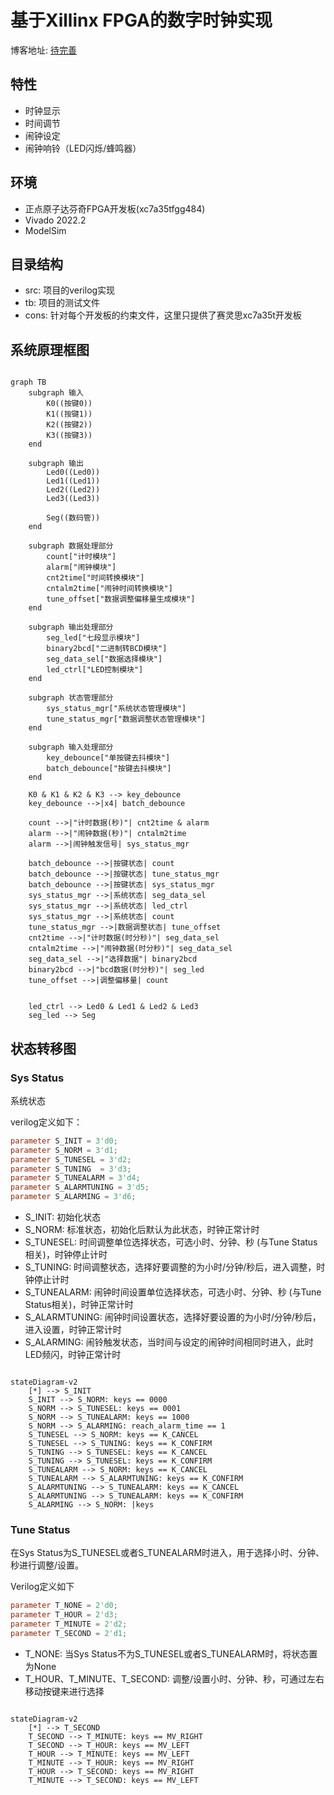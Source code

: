 # 基于Xillinx FPGA的数字时钟实现

博客地址: [待完善]()

## 特性

- 时钟显示
- 时间调节
- 闹钟设定
- 闹钟响铃（LED闪烁/蜂鸣器）

## 环境

- 正点原子达芬奇FPGA开发板(xc7a35tfgg484)
- Vivado 2022.2
- ModelSim

## 目录结构

- src: 项目的verilog实现
- tb: 项目的测试文件
- cons: 针对每个开发板的约束文件，这里只提供了赛灵思xc7a35t开发板

## 系统原理框图

```mermaid

graph TB
    subgraph 输入
        K0((按键0))
        K1((按键1))
        K2((按键2))
        K3((按键3))
    end
    
    subgraph 输出
        Led0((Led0))
        Led1((Led1))
        Led2((Led2))
        Led3((Led3))

        Seg((数码管))
    end

    subgraph 数据处理部分
        count["计时模块"]
        alarm["闹钟模块"]
        cnt2time["时间转换模块"]
        cntalm2time["闹钟时间转换模块"]
        tune_offset["数据调整偏移量生成模块"]
    end

    subgraph 输出处理部分
        seg_led["七段显示模块"]
        binary2bcd["二进制转BCD模块"]
        seg_data_sel["数据选择模块"]
        led_ctrl["LED控制模块"]
    end
    
    subgraph 状态管理部分
        sys_status_mgr["系统状态管理模块"]
        tune_status_mgr["数据调整状态管理模块"]
    end

    subgraph 输入处理部分
        key_debounce["单按键去抖模块"]
        batch_debounce["按键去抖模块"]
    end

    K0 & K1 & K2 & K3 --> key_debounce
    key_debounce -->|x4| batch_debounce

    count -->|"计时数据(秒)"| cnt2time & alarm
    alarm -->|"闹钟数据(秒)"| cntalm2time
    alarm -->|闹钟触发信号| sys_status_mgr
    
    batch_debounce -->|按键状态| count
    batch_debounce -->|按键状态| tune_status_mgr
    batch_debounce -->|按键状态| sys_status_mgr
    sys_status_mgr -->|系统状态| seg_data_sel
    sys_status_mgr -->|系统状态| led_ctrl
    sys_status_mgr -->|系统状态| count
    tune_status_mgr -->|数据调整状态| tune_offset
    cnt2time -->|"计时数据(时分秒)"| seg_data_sel
    cntalm2time -->|"闹钟数据(时分秒)"| seg_data_sel
    seg_data_sel -->|"选择数据"| binary2bcd
    binary2bcd -->|"bcd数据(时分秒)"| seg_led
    tune_offset -->|调整偏移量| count


    led_ctrl --> Led0 & Led1 & Led2 & Led3
    seg_led --> Seg

```

## 状态转移图

### Sys Status

系统状态

verilog定义如下：
```verilog
parameter S_INIT = 3'd0;
parameter S_NORM = 3'd1;
parameter S_TUNESEL = 3'd2;
parameter S_TUNING  = 3'd3;
parameter S_TUNEALARM = 3'd4;
parameter S_ALARMTUNING = 3'd5;
parameter S_ALARMING = 3'd6;
```

- S_INIT: 初始化状态
- S_NORM: 标准状态，初始化后默认为此状态，时钟正常计时
- S_TUNESEL: 时间调整单位选择状态，可选小时、分钟、秒 (与Tune Status相关)，时钟停止计时
- S_TUNING: 时间调整状态，选择好要调整的为小时/分钟/秒后，进入调整，时钟停止计时
- S_TUNEALARM: 闹钟时间设置单位选择状态，可选小时、分钟、秒 (与Tune Status相关)，时钟正常计时
- S_ALARMTUNING: 闹钟时间设置状态，选择好要设置的为小时/分钟/秒后，进入设置，时钟正常计时
- S_ALARMING: 闹铃触发状态，当时间与设定的闹钟时间相同时进入，此时LED频闪，时钟正常计时

```mermaid

stateDiagram-v2
    [*] --> S_INIT
    S_INIT --> S_NORM: keys == 0000
    S_NORM --> S_TUNESEL: keys == 0001
    S_NORM --> S_TUNEALARM: keys == 1000
    S_NORM --> S_ALARMING: reach_alarm_time == 1
    S_TUNESEL --> S_NORM: keys == K_CANCEL
    S_TUNESEL --> S_TUNING: keys == K_CONFIRM
    S_TUNING --> S_TUNESEL: keys == K_CANCEL
    S_TUNING --> S_TUNESEL: keys == K_CONFIRM
    S_TUNEALARM --> S_NORM: keys == K_CANCEL
    S_TUNEALARM --> S_ALARMTUNING: keys == K_CONFIRM
    S_ALARMTUNING --> S_TUNEALARM: keys == K_CANCEL
    S_ALARMTUNING --> S_TUNEALARM: keys == K_CONFIRM
    S_ALARMING --> S_NORM: |keys

```

### Tune Status

在Sys Status为S_TUNESEL或者S_TUNEALARM时进入，用于选择小时、分钟、秒进行调整/设置。

Verilog定义如下
```verilog
parameter T_NONE = 2'd0;
parameter T_HOUR = 2'd3;
parameter T_MINUTE = 2'd2;
parameter T_SECOND = 2'd1;
```

- T_NONE: 当Sys Status不为S_TUNESEL或者S_TUNEALARM时，将状态置为None
- T_HOUR、T_MINUTE、T_SECOND: 调整/设置小时、分钟、秒，可通过左右移动按键来进行选择

```mermaid

stateDiagram-v2
    [*] --> T_SECOND
    T_SECOND --> T_MINUTE: keys == MV_RIGHT
    T_SECOND --> T_HOUR: keys == MV_LEFT
    T_HOUR --> T_MINUTE: keys == MV_LEFT
    T_MINUTE --> T_HOUR: keys == MV_RIGHT
    T_HOUR --> T_SECOND: keys == MV_RIGHT
    T_MINUTE --> T_SECOND: keys == MV_LEFT

```
